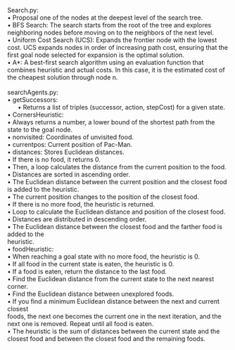 Search.py: <br>
• Proposal one of the nodes at the deepest level of the search tree. <br>
• BFS Search: The search starts from the root of the tree and explores neighboring nodes
before moving on to the neighbors of the next level.  <br>
• Uniform Cost Search (UCS): Expands the frontier node with the lowest cost. UCS expands
nodes in order of increasing path cost, ensuring that the first goal node selected for
expansion is the optimal solution.  <br>
• A*: A best-first search algorithm using an evaluation function that combines heuristic and
actual costs. In this case, it is the estimated cost of the cheapest solution through node n.  <br>  <br>
searchAgents.py:  <br>
• getSuccessors:  <br>
&nbsp;&nbsp;&nbsp;&nbsp;&nbsp;&nbsp;• Returns a list of triples (successor, action, stepCost) for a given state.  <br>
• CornersHeuristic:  <br>
• Always returns a number, a lower bound of the shortest path from the state to the
goal node.  <br>
• nonvisited: Coordinates of unvisited food.  <br>
• currentpos: Current position of Pac-Man.  <br>
• distances: Stores Euclidean distances.  <br>
• If there is no food, it returns 0.  <br>
• Then, a loop calculates the distance from the current position to the food.  <br>
• Distances are sorted in ascending order.  <br>
• The Euclidean distance between the current position and the closest food is added to
the heuristic.  <br> 
• The current position changes to the position of the closest food.  <br>
• If there is no more food, the heuristic is returned.  <br>
• Loop to calculate the Euclidean distance and position of the closest food.  <br>
• Distances are distributed in descending order.  <br>
• The Euclidean distance between the closest food and the farther food is added to the  <br>
heuristic.  <br>
• foodHeuristic:  <br>
• When reaching a goal state with no more food, the heuristic is 0.  <br>
• If all food in the current state is eaten, the heuristic is 0.  <br>
• If a food is eaten, return the distance to the last food.  <br> 
• Find the Euclidean distance from the current state to the next nearest corner.  <br>
• Find the Euclidean distance between unexplored foods.  <br>
• If you find a minimum Euclidean distance between the next and current closest  <br>
foods, the next one becomes the current one in the next iteration, and the next one is
removed. Repeat until all food is eaten.  <br>
• The heuristic is the sum of distances between the current state and the closest food
and between the closest food and the remaining foods.  <br>
